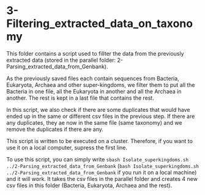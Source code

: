# 3-Filtering_extracted_data_on_taxonomy

This folder contains a script used to fillter the data from the previously extracted data (stored in the parallel folder: 
2-Parsing_extracted_data_from_Genbank). 

As the previously saved files each contain sequences from  Bacteria, Eukaryota, Archaea and other super-kingdoms, we filter them to put all the Bacteria in one file, all the Eukaryota in another and all the Archaea in another. The rest is kept in a last file that contains the rest. 

In this script, we also check if there are some duplicates that would have ended up in the same or different csv files in the previous step. 
If there are any duplicates, they ae now in the same file (same taxonomy) and we remove the duplicates if there are any.

This script is written to be executed on a cluster. Therefore, if you want to use it on a local computer, supress the first line.

To use this script, you can simply write `sbash Isolate_superkingdoms.sh ../2-Parsing_extracted_data_from_Genbank` (`bash Isolate_superkingdoms.sh ../2-Parsing_extracted_data_from_Genbank` if you run it on a local machine) and it will work. It takes the csv files in the parallel folder and creates 4 new csv files in this folder (Bacteria, Eukaryota, Archaea and the rest).
